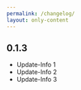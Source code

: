 ```yaml
---
permalink: /changelog/
layout: only-content
---
```


## 0.1.3

- Update-Info 1
- Update-Info 2
- Update-Info 3
